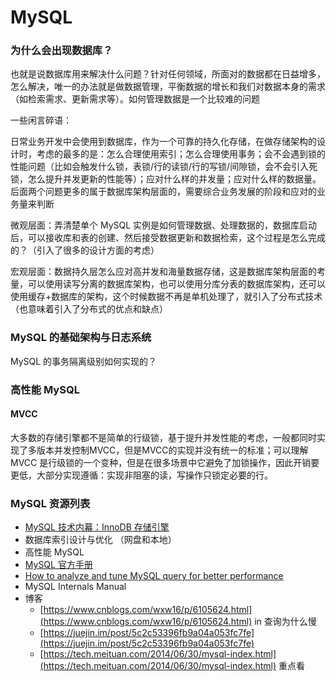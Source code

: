 # MySQL

### 为什么会出现数据库？

也就是说数据库用来解决什么问题？针对任何领域，所面对的数据都在日益增多，怎么解决，唯一的办法就是做数据管理，平衡数据的增长和我们对数据本身的需求（如检索需求、更新需求等）。如何管理数据是一个比较难的问题

一些闲言碎语：

日常业务开发中会使用到数据库，作为一个可靠的持久化存储，在做存储架构的设计时，考虑的最多的是：怎么合理使用索引；怎么合理使用事务；会不会遇到锁的性能问题（比如会触发什么锁，表锁/行的读锁/行的写锁/间隙锁，会不会引入死锁，怎么提升并发更新的性能等）；应对什么样的并发量；应对什么样的数据量。后面两个问题更多的属于数据库架构层面的，需要综合业务发展的阶段和应对的业务量来判断

微观层面：弄清楚单个 MySQL 实例是如何管理数据、处理数据的，数据库启动后，可以接收库和表的创建、然后接受数据更新和数据检索，这个过程是怎么完成的？（引入了很多的设计方面的考虑）

宏观层面：数据持久层怎么应对高并发和海量数据存储，这是数据库架构层面的考量，可以使用读写分离的数据库架构，也可以使用分库分表的数据库架构，还可以使用缓存+数据库的架构，这个时候数据不再是单机处理了，就引入了分布式技术（也意味着引入了分布式的优点和缺点）



### MySQL 的基础架构与日志系统

MySQL 的事务隔离级别如何实现的？

### 高性能 MySQL

#### MVCC

大多数的存储引擎都不是简单的行级锁，基于提升并发性能的考虑，一般都同时实现了多版本并发控制MVCC，但是MVCC的实现并没有统一的标准；可以理解 MVCC 是行级锁的一个变种，但是在很多场景中它避免了加锁操作，因此开销要更低，大部分实现遵循：实现非阻塞的读，写操作只锁定必要的行。

### MySQL 资源列表

* [MySQL 技术内幕：InnoDB 存储引擎](https://weread.qq.com/web/reader/611329b059346e611427f1ckc81322c012c81e728d9d180)
* 数据库索引设计与优化 （网盘和本地）
* 高性能 MySQL
* [MySQL 官方手册](https://dev.mysql.com/doc/refman/5.7/en/)
* [How to analyze and tune MySQL query for better performance](https://www.mysql.com/cn/why-mysql/presentations/tune-mysql-queries-performance/)
* MySQL Internals Manual
* 博客
  * [https://www.cnblogs.com/wxw16/p/6105624.html](https://www.cnblogs.com/wxw16/p/6105624.html) in 查询为什么慢
  * [https://juejin.im/post/5c2c53396fb9a04a053fc7fe](https://juejin.im/post/5c2c53396fb9a04a053fc7fe)
  * [https://tech.meituan.com/2014/06/30/mysql-index.html](https://tech.meituan.com/2014/06/30/mysql-index.html) 重点看



